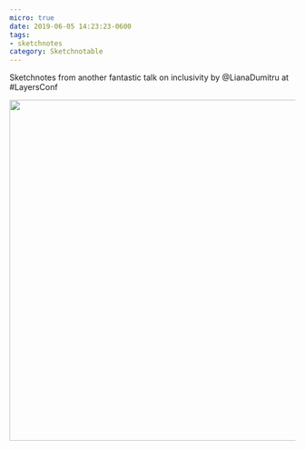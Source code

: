```yaml
---
micro: true
date: 2019-06-05 14:23:23-0600
tags:
- sketchnotes
category: Sketchnotable
---
```


Sketchnotes from another fantastic talk on inclusivity by @LianaDumitru at #LayersConf

<img src="https://www.sketchnotable.com/uploads/2019/3b6a4e6a45.jpg" width="600" height="600" alt="" />